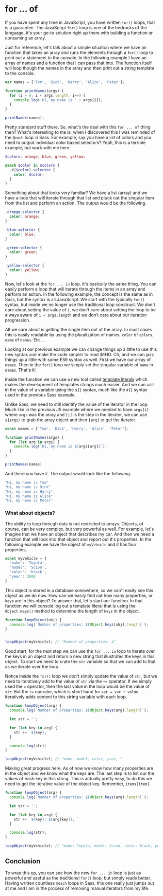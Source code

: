 # for ... of

If you have spent any time in JavaScript, you have written `for()` loops, that is a guarantee. The JavaScript `for()` loop is one of the bedrocks of the language, it's your go-to solution right up there with building a function or consuming an array.

Just for reference, let's talk about a simple situation where we have an function that takes an array and runs the elements through a `for()` loop to print out a statement to the console. In the following example I have an array of names and a function that I can pass that into. The function itself will loop though the names in the array and then print out a string template to the console.


```js
var names = ['Tom', 'Dick', 'Harry', 'Alice', 'Peter'];

function printNames(args) {
  for (i = 0; i < args.length; i++) {
    console.log('Hi, my name is ' + args[i]);
  }
}

printNames(names);
```

Pretty standard stuff there. So, what's the deal with this `for ... of` thing then? What's interesting to me is, when I discovered this I was reminded of the `@each` loop in Sass. For example, say you have a list of colors and you need to output individual color based selectors? Yeah, this is a terrible example, but work with me here.

```scss
$colors: orange, blue, green, yellow;

@each $color in $colors {
  .#{$color}-selector {
    color: $color;
  }
}
```

Something about that looks very familiar? We have a list (array) and we have a loop that will iterate through that list and pluck out the singular item from the list and perform an action. The output would be the following.

```css
.orange-selector {
  color: orange;
}

.blue-selector {
  color: blue;
}

.green-selector {
  color: green;
}

.yellow-selector {
  color: yellow;
}
```

Now, let's look at the `for ... in` loop. It's basically the same thing. You can easily perform a loop that will iterate through the items in an array and perform an action. In the following example, the concept is the same as in Sass, but the syntax is all JavaScript. We start with the typically `for()` syntax, but inside we no longer use the traditional loop construct. We don't care about setting the value of `i`, we don't care about setting the loop to be always aware of `i < args.length` and we don't care about our iteration progression.

All we care about is getting the single item out of the array. In most cases this is easily readable by using the pluralization of names. `color` of `colors`. `name` of `names`. Etc ...

Looking at our previous example we can change things up a little to use this new syntax and make the code simpler to read IMHO. Oh, and we can jazz things up a little with some ES6 syntax as well. First we have our array of `names`. Then in the `for()` loop we simply set the singular variable of `name` in `names`. That's it!

Inside the function we can use a new tool called [template literals](/es6Things/templateLiterals.html) which makes the development of templates strings much easier. And we can call in the value of a variable using the `${}` syntax, much like the `#{}` syntax used in the previous Sass example.

Unlike Sass, we need to still identify the value of the iterator in the loop. Much like in the previous JS example where we needed to have `args[i]` where `args` was the array and `[i]` is the step in the iterator, we can use `${args}` to grab the array object and then `[arg]` to get the iterator.


```js
const names = ['Tom', 'Dick', 'Harry', 'Alice', 'Peter'];

function printNames(args) {
  for (let arg in args) {
    console.log(`Hi, my name is ${args[arg]}`);
  }
}

printNames(names)
```

And there you have it. The output would look like the following.

```js
"Hi, my name is Tom"
"Hi, my name is Dick"
"Hi, my name is Harry"
"Hi, my name is Alice"
"Hi, my name is Peter"
```


### What about objects?

The ability to loop through data is not restricted to arrays. Objects, of course, can be very complex, but very powerful as well. For example, let's imagine that we have an object that describes my car. And then we need a function that will look into that object and report out it's properties. In the following example we have the object of `myVehicle` and it has four properties.

```js
const myVehicle = {
  'make': 'Toyota',
  'model': 'Scion',
  'color': 'black',
  'year': 2008
}
```

This object is stored in a database somewhere, so we can't easily see this object as we do now. How can we easily find out how many properties, or `keys` are in this object? To answer that, let's start our function. In that function we will console log out a template literal that is using the `Object.keys()` method to determine the length of `keys` in the object.

```js
function loopObject(obj) {
  console.log(`Number of properties: ${Object.keys(obj).length}`);
}


loopObject(myVehicle); // "Number of properties: 4"
```

Good start, for the next step we can use the `for ... in` loop to iterate over the keys in an object and return a new string that illustrates the keys in this object. To start we need to crate the `str` variable so that we can add to that as we iterate over the loop.

Notice inside the `for()` loop we don't simply update the value of `str`, but we need to iteratively add to the value of `str` via the `+=` operator. If we simply used the `=` operator, then the last value in the loop would be the value of `str`. But the `+=` operator, which is short hand for `var = var + value` iteratively adds content to this string variable with each loop.

```js
function loopObject(arg) {
  console.log(`Number of properties: ${Object.keys(arg).length}`);

  let str = '';

  for (let key in arg) {
    str += `${key}, `
  }

  console.log(str);
}

loopObject(myVehicle); // "make, model, color, year, "
```

Making great progress here. As of now we know how many properties are in the object and we know what the keys are. The last step is to list our the values of each key in this string. This is actually pretty easy, to do this we need to get the iterative value of the object key. Remember, `items[item]`.

```js
function loopObject(arg) {
  console.log(`Number of properties: ${Object.keys(arg).length}`);

  let str = '';

  for (let key in arg) {
    str += `${key}: ${arg[key]}, `
  }

  console.log(str);
}

loopObject(myVehicle); // "make: Toyota, model: Scion, color: black, year: 2008, "
```

## Conclusion

To wrap this up, you can see how the new `for ... in` loop is just as powerful and useful as the traditional `for()` loop, but simply reads better. Having written countless `@each` loops in Sass, this one really just jumps out at me and I am in the process of removing manual iterators from my life.
